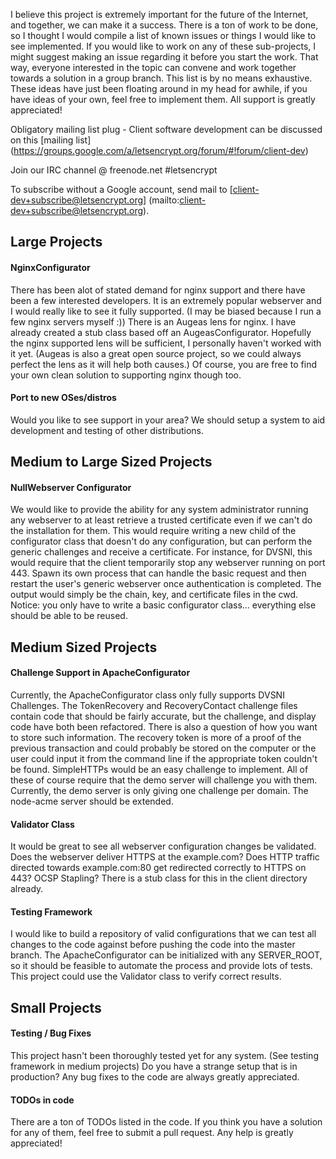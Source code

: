 I believe this project is extremely important for the future of the Internet, and together, we can make it a success.  There is a ton of work to be done, so I thought I would compile a list of known issues or things I would like to see implemented.  If you would like to work on any of these sub-projects, I might suggest making an issue regarding it before you start the work. That way, everyone interested in the topic can convene and work together towards a solution in a group branch.  This list is by no means exhaustive. These ideas have just been floating around in my head for awhile, if you have ideas of your own, feel free to implement them.  All support is greatly appreciated!

Obligatory mailing list plug - Client software development can be discussed on this [mailing list]
(https://groups.google.com/a/letsencrypt.org/forum/#!forum/client-dev)

Join our IRC channel @ freenode.net #letsencrypt

To subscribe without a Google account, send mail to
[client-dev+subscribe@letsencrypt.org]
(mailto:client-dev+subscribe@letsencrypt.org).

## Large Projects

#### NginxConfigurator

There has been alot of stated demand for nginx support and there have been a few interested developers.  It is an extremely popular webserver and I would really like to see it fully supported. (I may be biased because I run a few nginx servers myself :))  There is an Augeas lens for nginx.  I have already created a stub class based off an AugeasConfigurator. Hopefully the nginx supported lens will be sufficient, I personally haven't worked with it yet.  (Augeas is also a great open source project, so we could always perfect the lens as it will help both causes.)  Of course, you are free to find your own clean solution to supporting nginx though too.

#### Port to new OSes/distros

Would you like to see support in your area? We should setup a system to aid development and testing of other distributions.

## Medium to Large Sized Projects

#### NullWebserver Configurator

We would like to provide the ability for any system administrator running any webserver to at least retrieve a trusted certificate even if we can't do the installation for them.  This would require writing a new child of the configurator class that doesn't do any configuration, but can perform the generic challenges and receive a certificate.  For instance, for DVSNI, this would require that the client temporarily stop any webserver running on port 443. Spawn its own process that can handle the basic request and then restart the user's generic webserver once authentication is completed.  The output would simply be the chain, key, and certificate files in the cwd.  Notice: you only have to write a basic configurator class... everything else should be able to be reused.

## Medium Sized Projects

#### Challenge Support in ApacheConfigurator

Currently, the ApacheConfigurator class only fully supports DVSNI Challenges.  The TokenRecovery and RecoveryContact challenge files contain code that should be fairly accurate, but the challenge, and display code have both been refactored.  There is also a question of how you want to store such information. The recovery token is more of a proof of the previous transaction and could probably be stored on the computer or the user could input it from the command line if the appropriate token couldn't be found.  SimpleHTTPs would be an easy challenge to implement.  All of these of course require that the demo server will challenge you with them.  Currently, the demo server is only giving one challenge per domain.  The node-acme server should be extended.

#### Validator Class

It would be great to see all webserver configuration changes be validated.  Does the webserver deliver HTTPS at the example.com? Does HTTP traffic directed towards example.com:80 get redirected correctly to HTTPS on 443? OCSP Stapling? There is a stub class for this in the client directory already. 

#### Testing Framework

I would like to build a repository of valid configurations that we can test all changes to the code against before pushing the code into the master branch.  The ApacheConfigurator can be initialized with any SERVER_ROOT, so it should be feasible to automate the process and provide lots of tests.  This project could use the Validator class to verify correct results.

## Small Projects

#### Testing / Bug Fixes

This project hasn't been thoroughly tested yet for any system.  (See testing framework in medium projects) Do you have a strange setup that is in production? Any bug fixes to the code are always greatly appreciated. 

#### TODOs in code

There are a ton of TODOs listed in the code.  If you think you have a solution for any of them, feel free to submit a pull request.  Any help is greatly appreciated!